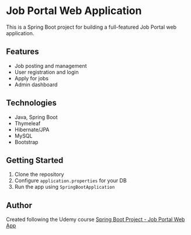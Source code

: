 # Job Portal Web Application

This is a Spring Boot project for building a full-featured Job Portal web application.

## Features
- Job posting and management
- User registration and login
- Apply for jobs
- Admin dashboard

## Technologies
- Java, Spring Boot
- Thymeleaf
- Hibernate/JPA
- MySQL
- Bootstrap

## Getting Started
1. Clone the repository
2. Configure `application.properties` for your DB
3. Run the app using `SpringBootApplication`

## Author
Created following the Udemy course [Spring Boot Project - Job Portal Web App](https://www.udemy.com/course/spring-boot-project-job-portal-web-app/)
